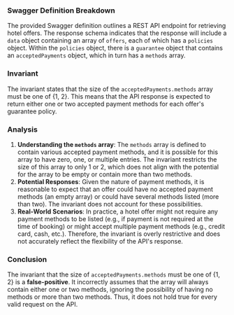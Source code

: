 ### Swagger Definition Breakdown
The provided Swagger definition outlines a REST API endpoint for retrieving hotel offers. The response schema indicates that the response will include a `data` object containing an array of `offers`, each of which has a `policies` object. Within the `policies` object, there is a `guarantee` object that contains an `acceptedPayments` object, which in turn has a `methods` array.

### Invariant
The invariant states that the size of the `acceptedPayments.methods` array must be one of {1, 2}. This means that the API response is expected to return either one or two accepted payment methods for each offer's guarantee policy.

### Analysis
1. **Understanding the `methods` array**: The `methods` array is defined to contain various accepted payment methods, and it is possible for this array to have zero, one, or multiple entries. The invariant restricts the size of this array to only 1 or 2, which does not align with the potential for the array to be empty or contain more than two methods.
2. **Potential Responses**: Given the nature of payment methods, it is reasonable to expect that an offer could have no accepted payment methods (an empty array) or could have several methods listed (more than two). The invariant does not account for these possibilities.
3. **Real-World Scenarios**: In practice, a hotel offer might not require any payment methods to be listed (e.g., if payment is not required at the time of booking) or might accept multiple payment methods (e.g., credit card, cash, etc.). Therefore, the invariant is overly restrictive and does not accurately reflect the flexibility of the API's response.

### Conclusion
The invariant that the size of `acceptedPayments.methods` must be one of {1, 2} is a **false-positive**. It incorrectly assumes that the array will always contain either one or two methods, ignoring the possibility of having no methods or more than two methods. Thus, it does not hold true for every valid request on the API.
